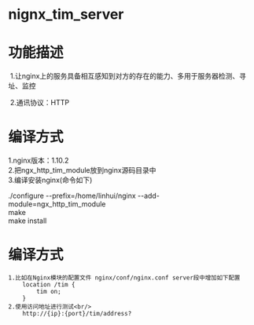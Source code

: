 # nignx_tim_server
# 功能描述
  1.让nginx上的服务具备相互感知到对方的存在的能力、多用于服务器检测、寻址、监控  <br/>
  
  2.通讯协议：HTTP
  
# 编译方式
  1.nginx版本：1.10.2<br/>
  2.把ngx_http_tim_module放到nginx源码目录中<br/>
  3.编译安装nginx(命令如下)<br/>
  
  ./configure --prefix=/home/linhui/nginx --add-module=ngx_http_tim_module <br/>
  make <br/>
  make install <br/>

# 编译方式
	
	1.比如在Nginx模块的配置文件 nginx/conf/nginx.conf server段中增加如下配置
		location /tim {
    		tim on;
		}
	2.使用访问地址进行测试<br/>
		http://{ip}:{port}/tim/address?